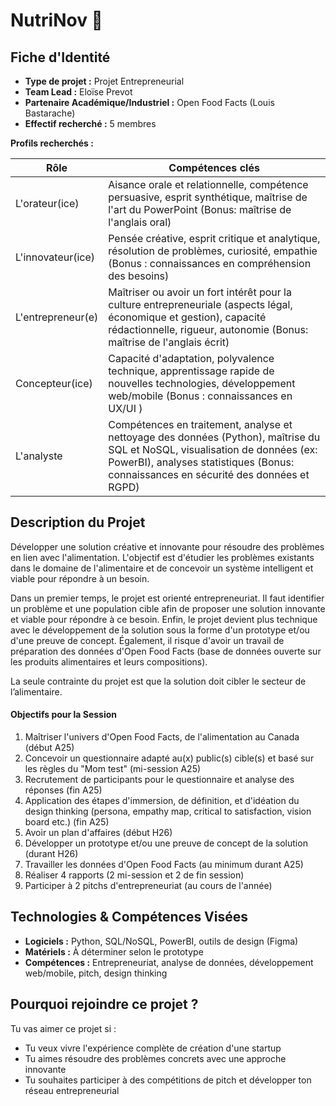# NutriNov 🛒

## Fiche d'Identité

*   **Type de projet :** Projet Entrepreneurial
*   **Team Lead :** Eloïse Prevot
*   **Partenaire Académique/Industriel :** Open Food Facts (Louis Bastarache)
*   **Effectif recherché :** 5 membres

**Profils recherchés :**
  
| Rôle | Compétences clés |
|------|------------------|
|   L'orateur(ice)   | Aisance orale et relationnelle, compétence persuasive, esprit synthétique, maîtrise de l'art du PowerPoint (Bonus: maîtrise de l'anglais oral) |
|   L'innovateur(ice)   |        Pensée créative, esprit critique et analytique, résolution de problèmes, curiosité, empathie (Bonus : connaissances en compréhension des besoins)         |
|   L'entrepreneur(e)   |        Maîtriser ou avoir un fort intérêt pour la culture entrepreneuriale (aspects légal, économique et gestion), capacité rédactionnelle, rigueur, autonomie   (Bonus: maîtrise de l'anglais écrit)      |
|   Concepteur(ice)   |        Capacité d'adaptation, polyvalence technique, apprentissage rapide de nouvelles technologies, développement web/mobile (Bonus : connaissances en UX/UI  )      |
|   L'analyste   |        Compétences en traitement, analyse et nettoyage des données (Python), maîtrise du SQL et NoSQL, visualisation de données (ex: PowerBI), analyses statistiques (Bonus: connaissances en sécurité des données et RGPD)          |

## Description du Projet

Développer une solution créative et innovante pour résoudre des problèmes en lien avec l'alimentation. L'objectif est d'étudier les problèmes existants dans le domaine de l'alimentaire et de concevoir un système intelligent et viable pour répondre à un besoin.

Dans un premier temps, le projet est orienté entrepreneuriat. Il faut identifier un problème et une population cible afin de proposer une solution innovante et viable pour répondre à ce besoin. Enfin, le projet devient plus technique avec le développement de la solution sous la forme d'un prototype et/ou d'une preuve de concept. Également, il risque d'avoir un travail de préparation des données d'Open Food Facts (base de données ouverte sur les produits alimentaires et leurs compositions).

La seule contrainte du projet est que la solution doit cibler le secteur de l’alimentaire.

#### **Objectifs pour la Session**   

1. Maîtriser l'univers d'Open Food Facts, de l'alimentation au Canada (début A25)
2. Concevoir un questionnaire adapté au(x) public(s) cible(s) et basé sur les règles du "Mom test" (mi-session A25)
3. Recrutement de participants pour le questionnaire et analyse des réponses (fin A25) 
4. Application des étapes d'immersion, de définition, et d'idéation du design thinking (persona, empathy map, critical to satisfaction, vision board etc.) (fin A25)
5. Avoir un plan d'affaires (début H26)
6. Développer un prototype et/ou une preuve de concept de la solution (durant H26)
7. Travailler les données d'Open Food Facts (au minimum durant A25)
8. Réaliser 4 rapports (2 mi-session et 2 de fin session)
9. Participer à 2 pitchs d'entrepreneuriat (au cours de l'année)


## Technologies & Compétences Visées

*   **Logiciels :** Python, SQL/NoSQL, PowerBI, outils de design (Figma)
*   **Matériels :** À déterminer selon le prototype
*   **Compétences :** Entrepreneuriat, analyse de données, développement web/mobile, pitch, design thinking

## Pourquoi rejoindre ce projet ?

Tu vas aimer ce projet si :
*   Tu veux vivre l'expérience complète de création d'une startup
*   Tu aimes résoudre des problèmes concrets avec une approche innovante
*   Tu souhaites participer à des compétitions de pitch et développer ton réseau entrepreneurial
